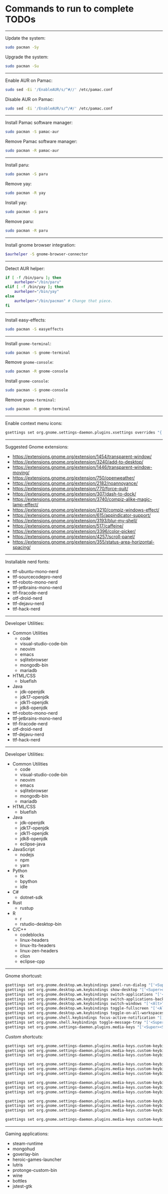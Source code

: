 # Commands to run to complete TODOs

---

Update the system:

```bash
sudo pacman -Sy
```

Upgrade the system:

```bash
sudo pacman -Su
```

---

Enable AUR on Pamac:

```bash
sudo sed -Ei '/EnableAUR/s/^#//' /etc/pamac.conf
```

Disable AUR on Pamac:

```bash
sudo sed -Ei '/EnableAUR/s/^/#/' /etc/pamac.conf
```

---

Install Pamac software manager:

```bash
sudo pacman -S pamac-aur
```

Remove Pamac software manager:

```bash
sudo pacman -R pamac-aur
```

---

Install paru:

```bash
sudo pacman -S paru
```

Remove yay:

```bash
sudo pacman -R yay
```

Install yay:

```bash
sudo pacman -S paru
```

Remove paru:

```bash
sudo pacman -R paru
```

---

Install gnome browser integration:

```bash
$aurhelper -S gnome-browser-connector
```

---

Detect AUR helper:

```bash
if [ -f /bin/paru ]; then
    aurhelper="/bin/paru"
elif [ -f /bin/yay ]; then 
    aurhelper="/bin/yay"
else
    aurhelper="/bin/pacman" # Change that piece.
fi
```

---

Install easy-effects:

```bash
sudo pacman -S easyeffects
```

---

Install `gnome-terminal`:

```bash
sudo pacman -S gnome-terminal
```

Remove `gnome-console`:

```bash
sudo pacman -R gnome-console
```

Install `gnome-console`:

```bash
sudo pacman -S gnome-console
```

Remove `gnome-terminal`:

```bash
sudo pacman -R gnome-terminal
```

---

Enable context menu icons:

```bash
gsettings set org.gnome.settings-daemon.plugins.xsettings overrides "{'Gtk/ButtonImages': <1>, 'Gtk/MenuImages': <1>}"
```

---

Suggested Gnome extensions:

* <https://extensions.gnome.org/extension/1454/transparent-window/>
* <https://extensions.gnome.org/extension/3240/add-to-desktop/>
* <https://extensions.gnome.org/extension/1446/transparent-window-moving/>
* <https://extensions.gnome.org/extension/750/openweather/>
* <https://extensions.gnome.org/extension/2182/noannoyance/>
* <https://extensions.gnome.org/extension/770/force-quit/>
* <https://extensions.gnome.org/extension/307/dash-to-dock/>
* <https://extensions.gnome.org/extension/3740/compiz-alike-magic-lamp-effect/>
* <https://extensions.gnome.org/extension/3210/compiz-windows-effect/>
* <https://extensions.gnome.org/extension/615/appindicator-support/>
* <https://extensions.gnome.org/extension/3193/blur-my-shell/>
* <https://extensions.gnome.org/extension/517/caffeine/>
* <https://extensions.gnome.org/extension/3396/color-picker/>
* <https://extensions.gnome.org/extension/4257/scroll-panel/>
* <https://extensions.gnome.org/extension/355/status-area-horizontal-spacing/>

---

Installable nerd fonts:

* ttf-ubuntu-mono-nerd
* ttf-sourcecodepro-nerd
* ttf-roboto-mono-nerd
* ttf-jetbrains-mono-nerd
* ttf-firacode-nerd
* otf-droid-nerd
* ttf-dejavu-nerd
* ttf-hack-nerd

---

Developer Utilities:

* Common Utilities
  * code
  * visual-studio-code-bin
  * neovim
  * emacs
  * sqlitebrowser
  * mongodb-bin
  * mariadb
* HTML/CSS
  * bluefish
* Java
  * jdk-openjdk
  * jdk17-openjdk
  * jdk11-openjdk
  * jdk8-openjdk
* ttf-roboto-mono-nerd
* ttf-jetbrains-mono-nerd
* ttf-firacode-nerd
* otf-droid-nerd
* ttf-dejavu-nerd
* ttf-hack-nerd

---

Developer Utilities:

* Common Utilities
  * code
  * visual-studio-code-bin
  * neovim
  * emacs
  * sqlitebrowser
  * mongodb-bin
  * mariadb
* HTML/CSS
  * bluefish
* Java
  * jdk-openjdk
  * jdk17-openjdk
  * jdk11-openjdk
  * jdk8-openjdk
  * eclipse-java
* JavaScript
  * nodejs
  * npm
  * yarn
* Python
  * tk
  * bpython
  * idle
* C#
  * dotnet-sdk
* Rust
  * rustup
* R
  * r
  * rstudio-desktop-bin
* C/C++
  * codeblocks
  * linux-headers
  * linux-lts-headers
  * linux-zen-headers
  * clion
  * eclipse-cpp

---

Gnome shortcust:

```bash
gsettings set org.gnome.desktop.wm.keybindings panel-run-dialog "['<Super>r']"
gsettings set org.gnome.desktop.wm.keybindings show-desktop "['<Super>d']"
gsettings set org.gnome.desktop.wm.keybindings switch-applications "['<Super>Tab']"
gsettings set org.gnome.desktop.wm.keybindings switch-applications-backward "['<Shift><Super>Tab']"
gsettings set org.gnome.desktop.wm.keybindings switch-windows "['<Alt>Tab']"
gsettings set org.gnome.desktop.wm.keybindings toggle-fullscreen "['<Alt>F12']"
gsettings set org.gnome.desktop.wm.keybindings toggle-on-all-workspaces "['<Alt>F9']"
gsettings set org.gnome.shell.keybindings focus-active-notification "[]"
gsettings set org.gnome.shell.keybindings toggle-message-tray "['<Super>n']"
gsettings set org.gnome.settings-daemon.plugins.media-keys "['<Super><Shift>p']"
```

*Custom shortcuts:*

```bash
gsettings set org.gnome.settings-daemon.plugins.media-keys.custom-keybinding:/org/gnome/settings-daemon/plugins/media-keys/custom-keybindings/custom0/ name "Gnome Terminal"
gsettings set org.gnome.settings-daemon.plugins.media-keys.custom-keybinding:/org/gnome/settings-daemon/plugins/media-keys/custom-keybindings/custom0/ binding "<Control><Alt>t"
gsettings set org.gnome.settings-daemon.plugins.media-keys.custom-keybinding:/org/gnome/settings-daemon/plugins/media-keys/custom-keybindings/custom0/ command "gnome-terminal"

gsettings set org.gnome.settings-daemon.plugins.media-keys.custom-keybinding:/org/gnome/settings-daemon/plugins/media-keys/custom-keybindings/custom1/ name "Gnome Terminal Alt"
gsettings set org.gnome.settings-daemon.plugins.media-keys.custom-keybinding:/org/gnome/settings-daemon/plugins/media-keys/custom-keybindings/custom1/ binding "<Super>Return"
gsettings set org.gnome.settings-daemon.plugins.media-keys.custom-keybinding:/org/gnome/settings-daemon/plugins/media-keys/custom-keybindings/custom1/ command "gnome-terminal"

gsettings set org.gnome.settings-daemon.plugins.media-keys.custom-keybinding:/org/gnome/settings-daemon/plugins/media-keys/custom-keybindings/custom2/ name "Gnome System Monitor"
gsettings set org.gnome.settings-daemon.plugins.media-keys.custom-keybinding:/org/gnome/settings-daemon/plugins/media-keys/custom-keybindings/custom2/ binding "<Control><Shift>Escape"
gsettings set org.gnome.settings-daemon.plugins.media-keys.custom-keybinding:/org/gnome/settings-daemon/plugins/media-keys/custom-keybindings/custom2/ command "gnome-system-monitor"

gsettings set org.gnome.settings-daemon.plugins.media-keys.custom-keybinding:/org/gnome/settings-daemon/plugins/media-keys/custom-keybindings/custom3/ name "Downloads"
gsettings set org.gnome.settings-daemon.plugins.media-keys.custom-keybinding:/org/gnome/settings-daemon/plugins/media-keys/custom-keybindings/custom3/ binding "<Super>j"
gsettings set org.gnome.settings-daemon.plugins.media-keys.custom-keybinding:/org/gnome/settings-daemon/plugins/media-keys/custom-keybindings/custom3/ command "xdg-open $HOME/Downloads"

gsettings set org.gnome.settings-daemon.plugins.media-keys custom-keybindings "['/org/gnome/settings-daemon/plugins/media-keys/custom-keybindings/custom0/', '/org/gnome/settings-daemon/plugins/media-keys/custom-keybindings/custom1/', '/org/gnome/settings-daemon/plugins/media-keys/custom-keybindings/custom2/', '/org/gnome/settings-daemon/plugins/media-keys/custom-keybindings/custom3/']"
```

---

Gaming applications:

* steam-runtime
* mongohud
* goverlay-bin
* heroic-games-launcher
* lutris
* protonge-custom-bin
* wine
* bottles
* jstest-gtk
